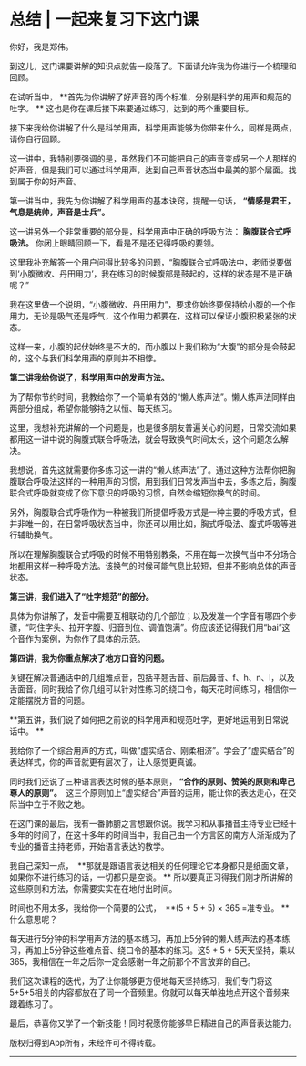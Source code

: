 # 总结 | 一起来复习下这门课

你好，我是郑伟。

到这儿，这门课要讲解的知识点就告一段落了。下面请允许我为你进行一个梳理和回顾。

在试听当中， **首先为你讲解了好声音的两个标准，分别是科学的用声和规范的吐字。 ** 这也是你在课后接下来要通过练习，达到的两个重要目标。

接下来我给你讲解了什么是科学用声，科学用声能够为你带来什么，同样是两点，请你自行回顾。

这一讲中，我特别要强调的是，虽然我们不可能把自己的声音变成另一个人那样的好声音，但是我们可以通过科学用声，达到自己声音状态当中最美的那个层面。找到属于你的好声音。

第一讲当中，我先为你讲解了科学用声的基本诀窍，提醒一句话， **“情感是君王，气息是统帅，声音是士兵”。**

这一讲另外一个非常重要的部分是，科学用声中正确的呼吸方法： **胸腹联合式呼吸法。** 你闭上眼睛回顾一下，看是不是还记得呼吸的要领。

这里我补充解答一个用户问得比较多的问题，“胸腹联合式呼吸法中，老师说要做到‘小腹微收、丹田用力’，我在练习的时候腹部是鼓起的，这样的状态是不是正确呢？”

我在这里做一个说明，“小腹微收、丹田用力”，要求你始终要保持给小腹的一个作用力，无论是吸气还是呼气，这个作用力都要在，这样可以保证小腹积极紧张的状态。

这样一来，小腹的起伏始终是不大的，而小腹以上我们称为“大腹”的部分是会鼓起的，这个与我们科学用声的原则并不相悖。

 **第二讲我给你说了，科学用声中的发声方法。**

为了帮你节约时间，我教给你了一个简单有效的“懒人练声法”。懒人练声法同样由两部分组成，希望你能够持之以恒、每天练习。

这里，我想补充讲解的一个问题是，也是很多朋友普遍关心的问题，日常交流如果都用这一讲中说的胸腹式联合呼吸法，就会导致换气时间太长，这个问题怎么解决。

我想说，首先这就需要你多练习这一讲的“懒人练声法”了。通过这种方法帮你把胸腹联合呼吸法这样的一种用声的习惯，用到我们日常发声当中去，多练之后，胸腹联合式呼吸就变成了你下意识的呼吸的习惯，自然会缩短你换气的时间。

另外，胸腹联合式呼吸作为一种被我们所提倡呼吸方式是一种主要的呼吸方式，但并非唯一的，在日常呼吸状态当中，你还可以用比如，胸式呼吸法、腹式呼吸等进行辅助换气。

所以在理解胸腹联合式呼吸的时候不用特别教条，不用在每一次换气当中不分场合地都用这样一种呼吸方法。该换气的时候可能气息比较短，但并不影响总体的声音状态。

 **第三讲，我们进入了“吐字规范”的部分。**

具体为你讲解了，发音中需要互相联动的几个部位；以及发准一个字音有哪四个步骤，“叼住字头、拉开字腹、归音到位、调值饱满”。你应该还记得我们用“bai”这个音作为案例，为你作了具体的示范。

 **第四讲，我为你重点解决了地方口音的问题。**

关键在解决普通话中的几组难点音，包括平翘舌音、前后鼻音、f、h、n、l，以及舌面音。同时我给了你几组可以针对性练习的绕口令，每天花时间练习，相信你一定能摆脱方音的问题。

 **第五讲，我们说了如何把之前说的科学用声和规范吐字，更好地运用到日常说话中。 **

我给你了一个综合用声的方式，叫做“虚实结合、刚柔相济”。学会了“虚实结合”的表达样式，你的声音就更有层次了，让人感觉更真诚。

同时我们还说了三种语言表达时候的基本原则， **“合作的原则、赞美的原则和卑己尊人的原则”。**  这三个原则加上“虚实结合”声音的运用，能让你的表达走心，在交际当中立于不败之地。

在这门课的最后，我有一番肺腑之言想跟你说。我学习和从事播音主持专业已经十多年的时间了，在这十多年的时间当中，我自己由一个方言区的南方人渐渐成为了专业的播音主持老师，开始语言表达的教学。

我自己深知一点，  **那就是跟语言表达相关的任何理论它本身都只是纸面文章，如果你不进行练习的话，一切都只是空谈。 ** 所以要真正习得我们刚才所讲解的这些原则和方法，你需要实实在在地付出时间。

时间也不用太多，我给你一个简要的公式，  **(5 + 5 + 5) × 365 =准专业。 ** 什么意思呢？

每天进行5分钟的科学用声方法的基本练习，再加上5分钟的懒人练声法的基本练习，再加上5分钟这些难点音、绕口令的基本的练习。这5 + 5 + 5天天坚持，乘以365，我相信在一年之后你一定会感谢一年之前那个不言放弃的自己。

我们这次课程的迭代，为了让你能够更方便地每天坚持练习，我们专门将这5+5+5相关的内容都放在了同一个音频里。你就可以每天单独地点开这个音频来跟着练习了。

最后，恭喜你又学了一个新技能！同时祝愿你能够早日精进自己的声音表达能力。

版权归得到App所有，未经许可不得转载。

---
